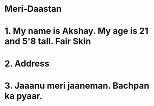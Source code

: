 # Meri-Daastan

# 1. My name is Akshay. My age is 21 and 5'8 tall. Fair Skin

# 2. Address

# 3. Jaaanu meri jaaneman. Bachpan ka pyaar.
